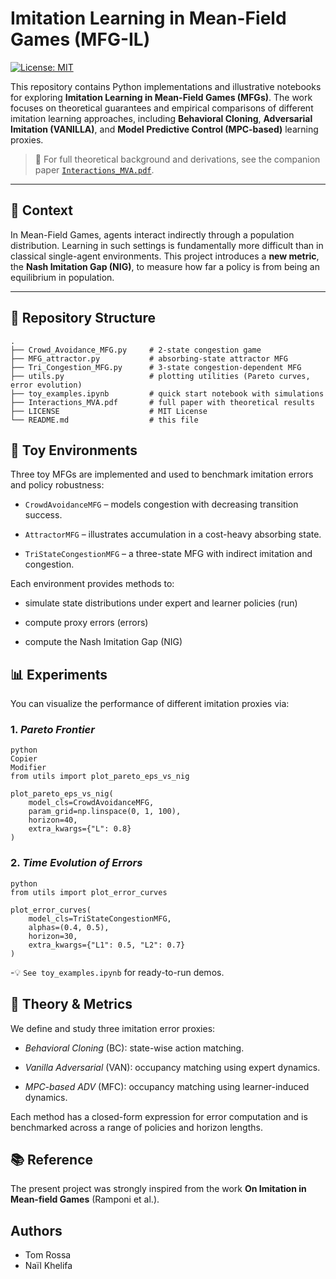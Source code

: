 # Imitation Learning in Mean-Field Games (MFG-IL)

[![License: MIT](https://img.shields.io/badge/License-MIT-yellow.svg)](./LICENSE)

This repository contains Python implementations and illustrative notebooks for exploring **Imitation Learning in Mean-Field Games (MFGs)**. The work focuses on theoretical guarantees and empirical comparisons of different imitation learning approaches, including **Behavioral Cloning**, **Adversarial Imitation (VANILLA)**, and **Model Predictive Control (MPC-based)** learning proxies.

> 📖 For full theoretical background and derivations, see the companion paper [`Interactions_MVA.pdf`](./Interactions_MVA.pdf).

---

## 🧠 Context

In Mean-Field Games, agents interact indirectly through a population distribution. Learning in such settings is fundamentally more difficult than in classical single-agent environments. This project introduces a **new metric**, the **Nash Imitation Gap (NIG)**, to measure how far a policy is from being an equilibrium in population.

---

## 📁 Repository Structure

```text
.
├── Crowd_Avoidance_MFG.py     # 2-state congestion game
├── MFG_attractor.py           # absorbing-state attractor MFG
├── Tri_Congestion_MFG.py      # 3-state congestion-dependent MFG
├── utils.py                   # plotting utilities (Pareto curves, error evolution)
├── toy_examples.ipynb         # quick start notebook with simulations
├── Interactions_MVA.pdf       # full paper with theoretical results
├── LICENSE                    # MIT License
└── README.md                  # this file

```

## 🧪 Toy Environments

Three toy MFGs are implemented and used to benchmark imitation errors and policy robustness:

- `CrowdAvoidanceMFG` – models congestion with decreasing transition success.

- `AttractorMFG` – illustrates accumulation in a cost-heavy absorbing state.

- `TriStateCongestionMFG` – a three-state MFG with indirect imitation and congestion.

Each environment provides methods to:

- simulate state distributions under expert and learner policies (run)

- compute proxy errors (errors)

- compute the Nash Imitation Gap (NIG)

## 📊 Experiments

You can visualize the performance of different imitation proxies via:

### 1. *Pareto Frontier*

```
python
Copier
Modifier
from utils import plot_pareto_eps_vs_nig

plot_pareto_eps_vs_nig(
    model_cls=CrowdAvoidanceMFG,
    param_grid=np.linspace(0, 1, 100),
    horizon=40,
    extra_kwargs={"L": 0.8}
)
```

### 2. *Time Evolution of Errors*

```
python
from utils import plot_error_curves

plot_error_curves(
    model_cls=TriStateCongestionMFG,
    alphas=(0.4, 0.5),
    horizon=30,
    extra_kwargs={"L1": 0.5, "L2": 0.7}
)
```
-💡 `See toy_examples.ipynb` for ready-to-run demos.

## 📖 Theory & Metrics

We define and study three imitation error proxies:

- *Behavioral Cloning* (BC): state-wise action matching.

- *Vanilla Adversarial* (VAN): occupancy matching using expert dynamics.

- *MPC-based ADV* (MFC): occupancy matching using learner-induced dynamics.

Each method has a closed-form expression for error computation and is benchmarked across a range of policies and horizon lengths.

## 📚 Reference

The present project was strongly inspired from the work **On Imitation in Mean-field Games** (Ramponi et al.).

## Authors 

- Tom Rossa
- Naïl Khelifa
